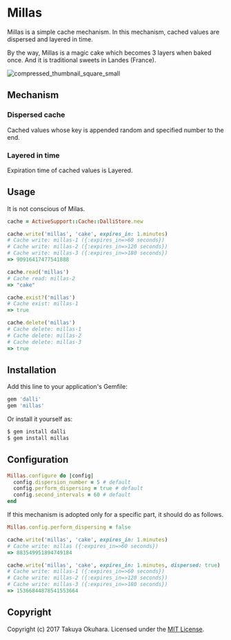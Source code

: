 # Millas

Millas is a simple cache mechanism. In this mechanism, cached values are dispersed and layered in time.

By the way, Millas is a magic cake which becomes 3 layers when baked once. And it is traditional sweets in Landes (France).

![compressed_thumbnail_square_small](https://user-images.githubusercontent.com/4189626/27506204-9d02d5f0-58ee-11e7-8517-8b16a003fd42.png)

## Mechanism

### Dispersed cache

Cached values whose key is appended random and specified number to the end.

### Layered in time

Expiration time of cached values is Layered.

## Usage

It is not conscious of Milas.

```ruby
cache = ActiveSupport::Cache::DalliStore.new

cache.write('millas', 'cake', expires_in: 1.minutes)
# Cache write: millas-1 ({:expires_in=>60 seconds})
# Cache write: millas-2 ({:expires_in=>120 seconds})
# Cache write: millas-3 ({:expires_in=>180 seconds})
=> 90916417477541888

cache.read('millas')
# Cache read: millas-2
=> "cake"

cache.exist?('millas')
# Cache exist: millas-1
=> true

cache.delete('millas')
# Cache delete: millas-1
# Cache delete: millas-2
# Cache delete: millas-3
=> true
```

## Installation
Add this line to your application's Gemfile:

```ruby
gem 'dalli'
gem 'millas'
```

Or install it yourself as:
```bash
$ gem install dalli
$ gem install millas
```

## Configuration

```ruby
Millas.configure do |config|
  config.dispersion_number = 5 # default
  config.perform_dispersing = true # default
  config.second_intervals = 60 # default
end
```

If this mechanism is adopted only for a specific part, it should do as follows.

```ruby
Millas.config.perform_dispersing = false

cache.write('millas', 'cake', expires_in: 1.minutes)
# Cache write: millas ({:expires_in=>60 seconds})
=> 883549951894749184

cache.write('millas', 'cake', expires_in: 1.minutes, dispersed: true)
# Cache write: millas-1 ({:expires_in=>60 seconds})
# Cache write: millas-2 ({:expires_in=>120 seconds})
# Cache write: millas-3 ({:expires_in=>180 seconds})
=> 15366844878541553664
```

## Copyright
Copyright (c) 2017 Takuya Okuhara. Licensed under the  [MIT License](http://opensource.org/licenses/MIT).
